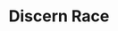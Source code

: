 ---
title: "Discern Race"
canonical: "skill/discern-race"
lists:
    - werecreature-loresheet
tier: 2
min_type: "werecreature-x/all"
osp_cost: 10
# The real pre-requisite is "tracking"; see also discern-race-details
prerequisites: ["werecreature-loresheet/tracking-b"]
ladder: "discern-race"
---